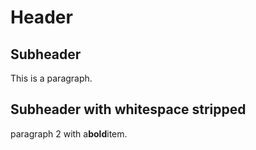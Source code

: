 # Header
## Subheader

This is a paragraph.
## Subheader with whitespace stripped

paragraph 2 with a**bold**item.

